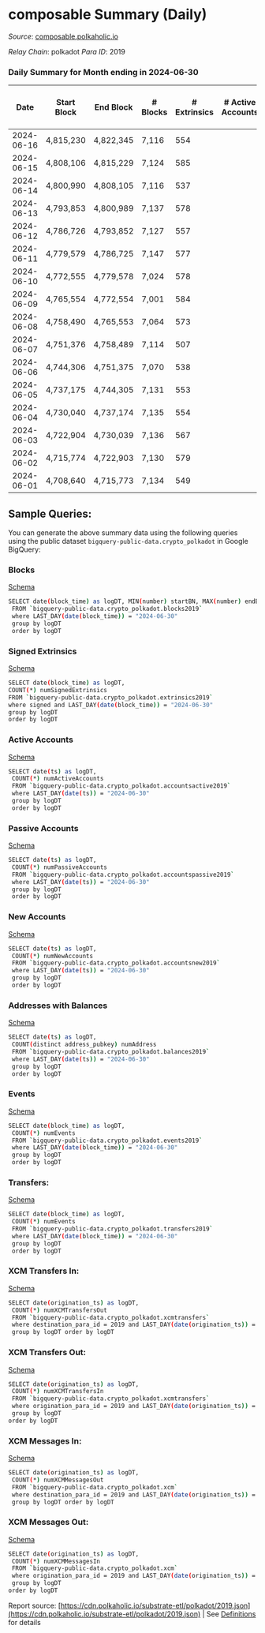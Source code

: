 # composable Summary (Daily)

_Source_: [composable.polkaholic.io](https://composable.polkaholic.io)

*Relay Chain*: polkadot
*Para ID*: 2019



### Daily Summary for Month ending in 2024-06-30


| Date    | Start Block | End Block | # Blocks | # Extrinsics | # Active Accounts | # Passive Accounts | # New Accounts | # Addresses | # Events  | # Transfers ($USD) | # XCM Transfers In ($USD) | # XCM Transfers Out ($USD) | # XCM In | # XCM Out | Issues |
|---------|-------------|-----------|----------|--------------|-------------------|--------------------|----------------|-------------|-----------|--------------------|---------------------------|----------------------------|----------|-----------|--------|
| 2024-06-16 | 4,815,230 | 4,822,345 | 7,116 | 554 |  |  |  |  | 25,752 | 7,122  |   |   |  |  |  |
| 2024-06-15 | 4,808,106 | 4,815,229 | 7,124 | 585 |  |  |  |  | 26,056 | 7,132  |   |   |  |  |  |
| 2024-06-14 | 4,800,990 | 4,808,105 | 7,116 | 537 |  |  |  |  | 25,642 | 7,123  |   |   |  |  |  |
| 2024-06-13 | 4,793,853 | 4,800,989 | 7,137 | 578 |  |  |  | 46 | 26,015 | 7,146  |   |   |  |  |  |
| 2024-06-12 | 4,786,726 | 4,793,852 | 7,127 | 557 |  |  |  | 46 | 25,785 | 7,134  |   |   |  |  |  |
| 2024-06-11 | 4,779,579 | 4,786,725 | 7,147 | 577 |  |  |  | 46 | 26,021 | 7,156  |   |   |  |  |  |
| 2024-06-10 | 4,772,555 | 4,779,578 | 7,024 | 578 |  |  |  | 46 | 25,640 | 7,032  |   |   |  |  |  |
| 2024-06-09 | 4,765,554 | 4,772,554 | 7,001 | 584 |  |  |  | 46 | 28,681 | 7,016  |   |   |  |  |  |
| 2024-06-08 | 4,758,490 | 4,765,553 | 7,064 | 573 |  |  |  | 46 | 32,807 | 7,073  |   |   |  |  |  |
| 2024-06-07 | 4,751,376 | 4,758,489 | 7,114 | 507 |  |  |  | 46 | 28,553 | 7,123  |   |   |  |  |  |
| 2024-06-06 | 4,744,306 | 4,751,375 | 7,070 | 538 |  |  |  | 46 | 25,469 | 7,077  |   |   |  |  |  |
| 2024-06-05 | 4,737,175 | 4,744,305 | 7,131 | 553 |  |  |  | 46 | 25,718 | 7,135  |   |   |  |  |  |
| 2024-06-04 | 4,730,040 | 4,737,174 | 7,135 | 554 |  |  |  | 46 | 25,774 | 7,141  |   |   |  |  |  |
| 2024-06-03 | 4,722,904 | 4,730,039 | 7,136 | 567 |  |  |  | 46 | 25,881 | 7,143  |   |   |  |  |  |
| 2024-06-02 | 4,715,774 | 4,722,903 | 7,130 | 579 |  |  |  | 46 | 25,940 | 7,139  |   |   |  |  |  |
| 2024-06-01 | 4,708,640 | 4,715,773 | 7,134 | 549 |  |  |  | 46 | 25,707 | 7,139  |   |   |  |  |  |

## Sample Queries:
You can generate the above summary data using the following queries using the public dataset `bigquery-public-data.crypto_polkadot` in Google BigQuery:


### Blocks 

[Schema](https://github.com/colorfulnotion/substrate-etl/blob/main/schema/blocks.json)

```bash
SELECT date(block_time) as logDT, MIN(number) startBN, MAX(number) endBN, COUNT(*) numBlocks 
 FROM `bigquery-public-data.crypto_polkadot.blocks2019`  
 where LAST_DAY(date(block_time)) = "2024-06-30" 
 group by logDT 
 order by logDT
```

### Signed Extrinsics 

[Schema](https://github.com/colorfulnotion/substrate-etl/blob/main/schema/extrinsics.json)

```bash
SELECT date(block_time) as logDT, 
COUNT(*) numSignedExtrinsics 
FROM `bigquery-public-data.crypto_polkadot.extrinsics2019`  
where signed and LAST_DAY(date(block_time)) = "2024-06-30" 
group by logDT 
order by logDT
```

### Active Accounts 

[Schema](https://github.com/colorfulnotion/substrate-etl/blob/main/schema/accountsactive.json)

```bash
SELECT date(ts) as logDT, 
 COUNT(*) numActiveAccounts 
 FROM `bigquery-public-data.crypto_polkadot.accountsactive2019` 
 where LAST_DAY(date(ts)) = "2024-06-30" 
 group by logDT 
 order by logDT
```

### Passive Accounts 

[Schema](https://github.com/colorfulnotion/substrate-etl/blob/main/schema/accountspassive.json)

```bash
SELECT date(ts) as logDT, 
 COUNT(*) numPassiveAccounts 
 FROM `bigquery-public-data.crypto_polkadot.accountspassive2019` 
 where LAST_DAY(date(ts)) = "2024-06-30" 
 group by logDT 
 order by logDT
```

### New Accounts 

[Schema](https://github.com/colorfulnotion/substrate-etl/blob/main/schema/accountsnew.json)

```bash
SELECT date(ts) as logDT, 
 COUNT(*) numNewAccounts 
 FROM `bigquery-public-data.crypto_polkadot.accountsnew2019` 
 where LAST_DAY(date(ts)) = "2024-06-30" 
 group by logDT
 order by logDT
```

### Addresses with Balances 

[Schema](https://github.com/colorfulnotion/substrate-etl/blob/main/schema/balances.json)

```bash
SELECT date(ts) as logDT,
 COUNT(distinct address_pubkey) numAddress 
 FROM `bigquery-public-data.crypto_polkadot.balances2019` 
 where LAST_DAY(date(ts)) = "2024-06-30" 
 group by logDT 
 order by logDT
```

### Events 

[Schema](https://github.com/colorfulnotion/substrate-etl/blob/main/schema/events.json)

```bash
SELECT date(block_time) as logDT, 
 COUNT(*) numEvents 
 FROM `bigquery-public-data.crypto_polkadot.events2019` 
 where LAST_DAY(date(block_time)) = "2024-06-30" 
 group by logDT 
 order by logDT
```

### Transfers:

[Schema](https://github.com/colorfulnotion/substrate-etl/blob/main/schema/transfers.json)

```bash
SELECT date(block_time) as logDT, 
 COUNT(*) numEvents 
 FROM `bigquery-public-data.crypto_polkadot.transfers2019` 
 where LAST_DAY(date(block_time)) = "2024-06-30" 
 group by logDT 
 order by logDT
```

### XCM Transfers In: 

[Schema](https://github.com/colorfulnotion/substrate-etl/blob/main/schema/xcmtransfers.json)

```bash
SELECT date(origination_ts) as logDT, 
 COUNT(*) numXCMTransfersOut 
 FROM `bigquery-public-data.crypto_polkadot.xcmtransfers` 
 where destination_para_id = 2019 and LAST_DAY(date(origination_ts)) = "2024-06-30" 
 group by logDT order by logDT
```

### XCM Transfers Out: 

[Schema](https://github.com/colorfulnotion/substrate-etl/blob/main/schema/xcmtransfers.json)

```bash
SELECT date(origination_ts) as logDT, 
 COUNT(*) numXCMTransfersIn 
 FROM `bigquery-public-data.crypto_polkadot.xcmtransfers` 
 where origination_para_id = 2019 and LAST_DAY(date(origination_ts)) = "2024-06-30" 
 group by logDT 
order by logDT
```

### XCM Messages In: 

[Schema](https://github.com/colorfulnotion/substrate-etl/blob/main/schema/xcm.json)

```bash
SELECT date(origination_ts) as logDT, 
 COUNT(*) numXCMMessagesOut 
 FROM `bigquery-public-data.crypto_polkadot.xcm` 
 where destination_para_id = 2019 and LAST_DAY(date(origination_ts)) = "2024-06-30" 
 group by logDT order by logDT
```

### XCM Messages Out: 

[Schema](https://github.com/colorfulnotion/substrate-etl/blob/main/schema/xcm.json)

```bash
SELECT date(origination_ts) as logDT, 
 COUNT(*) numXCMMessagesIn 
 FROM `bigquery-public-data.crypto_polkadot.xcm` 
 where origination_para_id = 2019 and LAST_DAY(date(origination_ts)) = "2024-06-30" 
 group by logDT 
order by logDT
```


Report source: [https://cdn.polkaholic.io/substrate-etl/polkadot/2019.json](https://cdn.polkaholic.io/substrate-etl/polkadot/2019.json) | See [Definitions](/DEFINITIONS.md) for details
